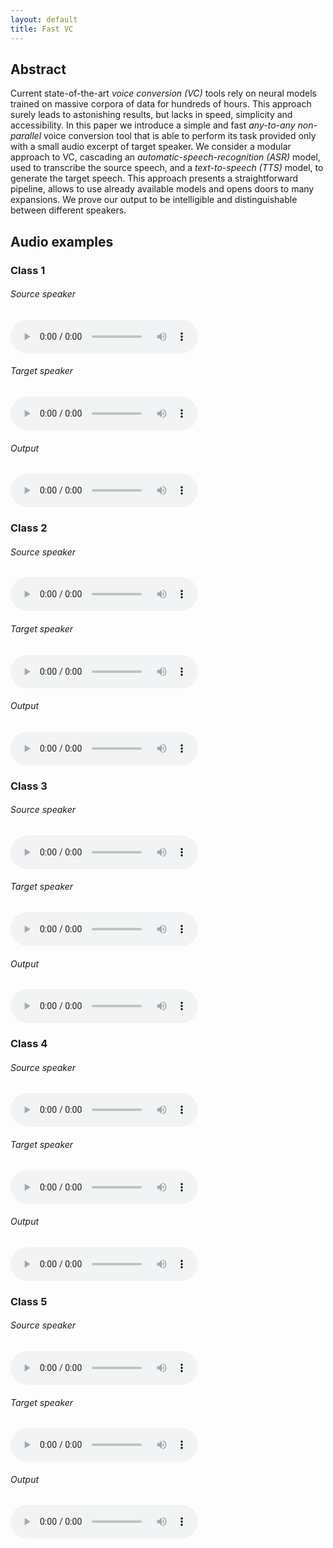 ```yaml
---
layout: default
title: Fast VC
---
```


## Abstract

Current state-of-the-art *voice conversion (VC)* tools rely on neural models trained on massive corpora of data for hundreds of hours. This approach surely leads to astonishing results, but lacks in speed, simplicity and accessibility. In this paper we introduce a simple and fast *any-to-any non-parallel* voice conversion tool that is able to perform its task provided only with a small audio excerpt of target speaker. We consider a modular approach to VC, cascading an *automatic-speech-recognition (ASR)* model, used to transcribe the source speech, and a *text-to-speech (TTS)* model, to generate the target speech. This approach presents a straightforward pipeline, allows to use already available models and opens doors to many expansions. We prove our output to be intelligible and distinguishable between different speakers.

## Audio examples

### Class 1

<div class="container">
   <div class="column-left">
     <h6>Source speaker</h6>
     <audio src="audio/class_3_source.wav" controls preload></audio>
   </div>
   <div class="column-center">
     <h6>Target speaker</h6>
     <audio src="audio/class_3_target.wav" controls preload></audio>
   </div>
   <div class="column-right">
     <h6>Output</h6>
     <audio src="audio/class_3_output.wav" controls preload></audio>
   </div>
</div>

### Class 2

<div class="container">
   <div class="column-left">
     <h6>Source speaker</h6>
     <audio src="audio/class_4_source.wav" controls preload></audio>
   </div>
   <div class="column-center">
     <h6>Target speaker</h6>
     <audio src="audio/class_4_target.wav" controls preload></audio>
   </div>
   <div class="column-right">
     <h6>Output</h6>
     <audio src="audio/class_4_output.wav" controls preload></audio>
   </div>
</div>

### Class 3

<div class="container">
   <div class="column-left">
     <h6>Source speaker</h6>
     <audio src="audio/class_5_source.wav" controls preload></audio>
   </div>
   <div class="column-center">
     <h6>Target speaker</h6>
     <audio src="audio/class_5_target.wav" controls preload></audio>
   </div>
   <div class="column-right">
     <h6>Output</h6>
     <audio src="audio/class_5_output.wav" controls preload></audio>
   </div>
</div>

### Class 4

<div class="container">
   <div class="column-left">
     <h6>Source speaker</h6>
     <audio src="audio/class_1_source.wav" controls preload></audio>
   </div>
   <div class="column-center">
     <h6>Target speaker</h6>
     <audio src="audio/class_1_target.wav" controls preload></audio>
   </div>
   <div class="column-right">
     <h6>Output</h6>
     <audio src="audio/class_1_output.wav" controls preload></audio>
   </div>
</div>

### Class 5

<div class="container">
   <div class="column-left">
     <h6>Source speaker</h6>
     <audio src="audio/class_2_source.wav" controls preload></audio>
   </div>
   <div class="column-center">
     <h6>Target speaker</h6>
     <audio src="audio/class_2_target.wav" controls preload></audio>
   </div>
   <div class="column-right">
     <h6>Output</h6>
     <audio src="audio/class_2_output.wav" controls preload></audio>
   </div>
</div>
